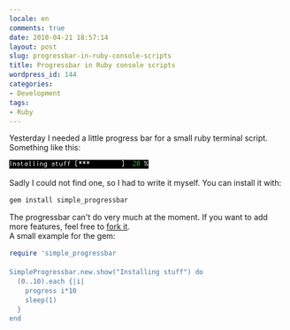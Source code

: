 ```yaml
---
locale: en
comments: true
date: 2010-04-21 18:57:14
layout: post
slug: progressbar-in-ruby-console-scripts
title: Progressbar in Ruby console scripts
wordpress_id: 144
categories:
- Development
tags:
- Ruby
---
```


Yesterday I needed a little progress bar for a small ruby terminal script. Something like this:

![Progress](/images/2010-04-21-progressbar-in-ruby-console-scripts/progress.png)

Sadly I could not find one, so I had to write it myself.
You can install it with:

``` bash
gem install simple_progressbar
```

The progressbar can't do very much at the moment. If you want to add more
features, feel free to [fork it](http://github.com/bitboxer/simple_progressbar).  
A small example for the gem:

``` ruby
require 'simple_progressbar

SimpleProgressbar.new.show("Installing stuff") do
  (0..10).each {|i|
    progress i*10
    sleep(1)
  }
end
```
